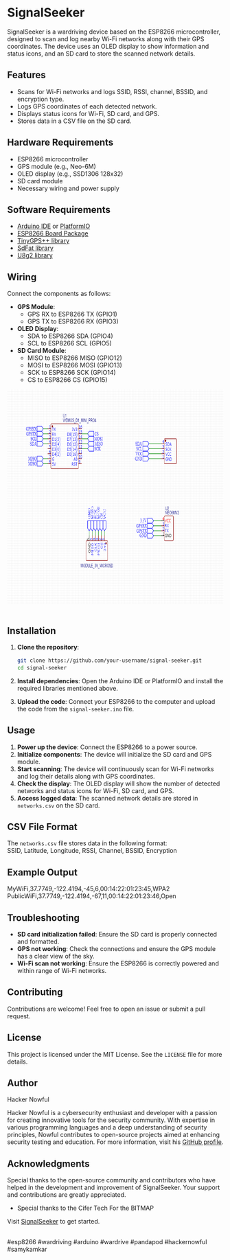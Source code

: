 # SignalSeeker

SignalSeeker is a wardriving device based on the ESP8266 microcontroller, designed to scan and log nearby Wi-Fi networks along with their GPS coordinates. The device uses an OLED display to show information and status icons, and an SD card to store the scanned network details.

## Features

- Scans for Wi-Fi networks and logs SSID, RSSI, channel, BSSID, and encryption type.
- Logs GPS coordinates of each detected network.
- Displays status icons for Wi-Fi, SD card, and GPS.
- Stores data in a CSV file on the SD card.

## Hardware Requirements

- ESP8266 microcontroller
- GPS module (e.g., Neo-6M)
- OLED display (e.g., SSD1306 128x32)
- SD card module
- Necessary wiring and power supply

## Software Requirements

- [Arduino IDE](https://www.arduino.cc/en/software) or [PlatformIO](https://platformio.org/)
- [ESP8266 Board Package](https://github.com/esp8266/Arduino)
- [TinyGPS++ library](https://github.com/mikalhart/TinyGPSPlus)
- [SdFat library](https://github.com/greiman/SdFat)
- [U8g2 library](https://github.com/olikraus/u8g2)

## Wiring

Connect the components as follows:

- **GPS Module**:
  - GPS RX to ESP8266 TX (GPIO1)
  - GPS TX to ESP8266 RX (GPIO3)
- **OLED Display**:
  - SDA to ESP8266 SDA (GPIO4)
  - SCL to ESP8266 SCL (GPIO5)
- **SD Card Module**:
  - MISO to ESP8266 MISO (GPIO12)
  - MOSI to ESP8266 MOSI (GPIO13)
  - SCK to ESP8266 SCK (GPIO14)
  - CS to ESP8266 CS (GPIO15)

<img src="/schematic.png" alt="hackernowful" width="900px" height="500px" /><br><br>
## Installation

1. **Clone the repository**:
    ```sh
    git clone https://github.com/your-username/signal-seeker.git
    cd signal-seeker
    ```

2. **Install dependencies**:
    Open the Arduino IDE or PlatformIO and install the required libraries mentioned above.

3. **Upload the code**:
    Connect your ESP8266 to the computer and upload the code from the `signal-seeker.ino` file.

## Usage

1. **Power up the device**: Connect the ESP8266 to a power source.
2. **Initialize components**: The device will initialize the SD card and GPS module.
3. **Start scanning**: The device will continuously scan for Wi-Fi networks and log their details along with GPS coordinates.
4. **Check the display**: The OLED display will show the number of detected networks and status icons for Wi-Fi, SD card, and GPS.
5. **Access logged data**: The scanned network details are stored in `networks.csv` on the SD card.

## CSV File Format

The `networks.csv` file stores data in the following format:<br>
SSID, Latitude, Longitude, RSSI, Channel, BSSID, Encryption
## Example Output
MyWiFi,37.7749,-122.4194,-45,6,00:14:22:01:23:45,WPA2<br>
PublicWiFi,37.7749,-122.4194,-67,11,00:14:22:01:23:46,Open


## Troubleshooting

- **SD card initialization failed**: Ensure the SD card is properly connected and formatted.
- **GPS not working**: Check the connections and ensure the GPS module has a clear view of the sky.
- **Wi-Fi scan not working**: Ensure the ESP8266 is correctly powered and within range of Wi-Fi networks.

## Contributing

Contributions are welcome! Feel free to open an issue or submit a pull request.

## License

This project is licensed under the MIT License. See the `LICENSE` file for more details.

## Author

Hacker Nowful

Hacker Nowful is a cybersecurity enthusiast and developer with a passion for creating innovative tools for the security community. With expertise in various programming languages and a deep understanding of security principles, Nowful contributes to open-source projects aimed at enhancing security testing and education. For more information, visit his [GitHub profile](https://github.com/HackerNowful).

## Acknowledgments

Special thanks to the open-source community and contributors who have helped in the development and improvement of SignalSeeker. Your support and contributions are greatly appreciated.

- Special thanks to the Cifer Tech For the BITMAP

Visit [SignalSeeker](https://github.com/HackerNowful/SignalSeeker) to get started.

<br>
#esp8266 #wardriving #arduino #wardrive #pandapod #hackernowful #samykamkar
